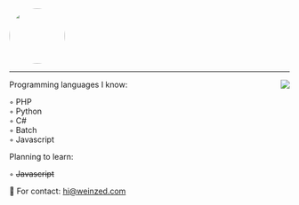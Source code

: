 <img src="https://www.icegif.com/wp-content/uploads/2021/12/icegif-788.gif" style="border-radius: 50%" width="100" height="100" />

---

<a href="https://discord.com/users/943219154905874433">
  <img src="https://lanyard-profile-readme.vercel.app/api/1016640413324562483?hideTimestamp=true&idleMessage=AFK..." align="right" />
</a>

Programming languages I know:

◦ PHP
<br>
◦ Python
<br>
◦ C#
<br>
◦ Batch
<br>
◦ Javascript

Planning to learn:

◦ <del>Javascript</del>
<br>

💼 For contact: hi@weinzed.com
